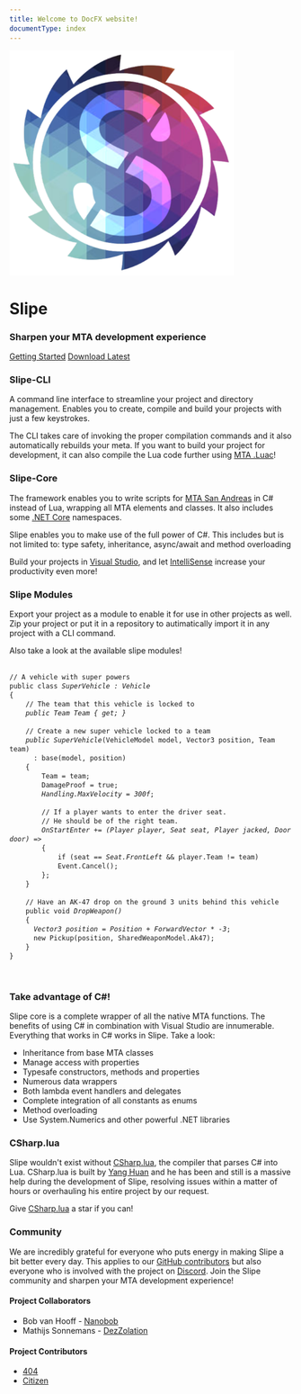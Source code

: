```yaml
---
title: Welcome to DocFX website!
documentType: index
---
```

<div class="hero">
  <div class="wrap">
    <div class="col-lg-offset-2 col-lg-4 col-sm-offset-1 col-sm-4 col-xs-12">
      <img class="hero-image" src="images/logo_large.png">
    </div>
    <div class="media-icons col-lg-4 col-sm-6 col-xs-12">
        <a href="https://github.com/mta-slipe" target="_blank"><i class="fab fa-github"></i></a>
        <a href="http://discord.gg/T4gkRFV" target="_blank"><i class="fab fa-discord"></i></a>
        <a href="https://trello.com/b/EK50dT1g/slipe" target="_blank"><i class="fab fa-trello"></i></a>
    </div>
    <div class="col-lg-4 col-sm-6 col-sm-12 col-xs-12">
      <h1 class="title main-title">Slipe</h1>
      <h3 class="title sub-title">Sharpen your MTA development experience</h3>
      <div class="buttons-unit">
          <a href="tutorial/gettingStarted.html" class="button b-1"><i class="glyphicon glyphicon-chevron-right"></i>Getting Started</a>
          <a href="https://github.com/mta-slipe/Slipe-CLI/releases" target="_blank" class="button b-2"><i class="glyphicon glyphicon-download-alt"></i>Download Latest</a>
      </div>
    </div>
  </div>
</div>

<div class="container">
  <div class="wrap row main-info">
      <div class="col-md-4 col-md-offset-0 col-xs-offset-1 col-xs-10">
        <h3>Slipe-CLI</h3>
        <p>
          A command line interface to streamline your project and directory management. Enables you to create, compile and build your projects with just a few keystrokes.
        </p>
        <p>
          The CLI takes care of invoking the proper compilation commands and it also automatically rebuilds your meta. If you want to build your project for development, it can also compile the Lua code further using <a href="https://luac.mtasa.com/" target="_blank">MTA .Luac</a>!
        </p>
      </div>
      <div class="col-md-4 col-md-offset-0 col-xs-offset-1 col-xs-10">
        <h3>Slipe-Core</h3>
        <p>
          The framework enables you to write scripts for <a href="https://mtasa.com/" target="_blank">MTA San Andreas</a> in C# instead of Lua, wrapping all MTA elements and classes. It also includes some <a href="https://dotnet.microsoft.com/" target="_blank">.NET Core</a> namespaces.
        </p>
        <p>
          Slipe enables you to make use of the full power of C#. This includes but is not limited to: type safety, inheritance, async/await and method overloading
        </p>
        <p>
          Build your projects in <a href="https://visualstudio.microsoft.com/" target="_blank">Visual Studio</a>, and let <a href="https://visualstudio.microsoft.com/services/intellicode/" target="_blank">IntelliSense</a> increase your productivity even more!
        </p>
      </div>
      <div class="col-md-4 col-md-offset-0 col-xs-offset-1 col-xs-10">
        <h3>Slipe Modules</h3>
        <p>
          Export your project as a module to enable it for use in other projects as well. Zip your project or put it in a repository to autimatically import it in any project with a CLI command.
        </p>
        <p>
          Also take a look at the available slipe modules!
        </p>
      </div>
  </div>
</div>

<section class="example-section">
  <div class="container">
    <div class="example-block-container">
        <div class="row">
          <div class="col-md-8">
            <pre>
            <code class="lang-csharp">
// A vehicle with super powers
public class <i id="e1" onmouseenter="document.getElementById('i1').className = 'forceHover';" onmouseleave="document.getElementById('i1').className = '';">SuperVehicle : Vehicle</i>
{
    // The team that this vehicle is locked to
    <i id="e2" onmouseenter="document.getElementById('i2').className = 'forceHover';" onmouseleave="document.getElementById('i2').className = '';">public <span class="hljs-title">Team</span> Team { get; }</i>
    <span></span>
    // Create a new super vehicle locked to a team
    <i id="e3" onmouseenter="document.getElementById('i3').className = 'forceHover';" onmouseleave="document.getElementById('i3').className = '';">public SuperVehicle</i>(<span class="hljs-title">VehicleModel</span> <span class="hljs-variable">model</span>, <span class="hljs-struct">Vector3</span> <span class="hljs-variable">position</span>, <span class="hljs-title">Team</span> <span class="hljs-variable">team</span>) 
      : base(<span class="hljs-variable">model</span>, <span class="hljs-variable">position</span>)
    {
        Team = <span class="hljs-variable">team</span>;
        DamageProof = true;
        <i id="e4" onmouseenter="document.getElementById('i4').className = 'forceHover';" onmouseleave="document.getElementById('i4').className = '';">Handling.MaxVelocity = <span class="hljs-number">300f</span></i>;
        <span></span>
        // If a player wants to enter the driver seat. 
        // He should be of the right team.
        <i id="e5" onmouseenter="document.getElementById('i5').className = 'forceHover';" onmouseleave="document.getElementById('i5').className = '';">OnStartEnter += (<span class="hljs-title">Player</span> <span class="hljs-variable">player</span>, <span class="hljs-enum">Seat</span> <span class="hljs-variable">seat</span>, <span class="hljs-title">Player</span> <span class="hljs-variable">jacked</span>, <span class="hljs-enum">Door</span> <span class="hljs-variable">door</span>) =></i>
        {
            if (<span class="hljs-variable">seat</span> == <i id="e6" onmouseenter="document.getElementById('i6').className = 'forceHover';" onmouseleave="document.getElementById('i6').className = '';"><span class="hljs-enum">Seat</span>.FrontLeft</i> && <span class="hljs-variable">player</span>.Team != <span class="hljs-variable">team</span>)
            <span class="hljs-title">Event</span>.<span class="hljs-method">Cancel</span>();
        };
    }
    <span></span>
    // Have an AK-47 drop on the ground 3 units behind this vehicle
    public void <i id="e7" onmouseenter="document.getElementById('i7').className = 'forceHover';" onmouseleave="document.getElementById('i7').className = '';"><span class="hljs-method">DropWeapon</span>()</i>
    {
      <i id="e8" onmouseenter="document.getElementById('i8').className = 'forceHover';" onmouseleave="document.getElementById('i8').className = '';"><span class="hljs-struct">Vector3</span> <span class="hljs-variable">position</span> = Position <span class="hljs-method">+</span> ForwardVector <span class="hljs-method">*</span> <span class="hljs-number">-3</span></i>;
      new <span class="hljs-title">Pickup</span>(<span class="hljs-variable">position</span>, <span class="hljs-title">SharedWeaponModel</span>.Ak47);
    }
}
              </code>
            </pre>
          </div>
          <div class="col-md-4">
            <h3>Take advantage of C#!</h3>
            <p class="side-info">Slipe core is a complete wrapper of all the native MTA functions. The benefits of using C# in combination with Visual Studio are innumerable. Everything that works in C# works in Slipe. Take a look:</p>
            <ul class="side-info">
              <li id="i1" onmouseenter="document.getElementById('e1').className = 'forceHover';" onmouseleave="document.getElementById('e1').className = '';">Inheritance from base MTA classes</li>
              <li id="i2" onmouseenter="document.getElementById('e2').className = 'forceHover';" onmouseleave="document.getElementById('e2').className = '';">Manage access with properties</li>
              <li id="i3" onmouseenter="document.getElementById('e3').className = 'forceHover';" onmouseleave="document.getElementById('e3').className = '';">Typesafe constructors, methods and properties</li>
              <li id="i4" onmouseenter="document.getElementById('e4').className = 'forceHover';" onmouseleave="document.getElementById('e4').className = '';">Numerous data wrappers</li>
              <li id="i5" onmouseenter="document.getElementById('e5').className = 'forceHover';" onmouseleave="document.getElementById('e5').className = '';">Both lambda event handlers and delegates</li>
              <li id="i6" onmouseenter="document.getElementById('e6').className = 'forceHover';" onmouseleave="document.getElementById('e6').className = '';">Complete integration of all constants as enums</li>
              <li id="i7" onmouseenter="document.getElementById('e7').className = 'forceHover';" onmouseleave="document.getElementById('e7').className = '';">Method overloading</li>
              <li id="i8" onmouseenter="document.getElementById('e8').className = 'forceHover';" onmouseleave="document.getElementById('e8').className = '';">Use System.Numerics and other powerful .NET libraries</li>
            </ul>
          </div>
        </div>
    </div>
  </div>
</section>

<section class="section-contributions">
  <div class="container">
    <div class="col-md-4">
      <h3>CSharp.lua</h3>
      <p>
        Slipe wouldn't exist without <a href="https://github.com/yanghuan/CSharp.lua" target="_blank">CSharp.lua</a>, the compiler that parses C# into Lua. CSharp.lua is built by <a href="https://github.com/yanghuan" target="_blank">Yang Huan</a> and he has been and still is a massive help during the development of Slipe, resolving issues within a matter of hours or overhauling his entire project by our request.
      </p>
      <p>
        Give <a href="https://github.com/yanghuan/CSharp.lua" target="_blank">CSharp.lua</a> a star if you can!
      </p>
    </div>
    <div class="col-md-8">
      <h3>Community</h3>
      <p>
        We are incredibly grateful for everyone who puts energy in making Slipe a bit better every day. This applies to our <a href="https://github.com/mta-slipe/Slipe-Core/graphs/contributors">GitHub contributors</a> but also everyone who is involved with the project on <a href="http://discord.gg/T4gkRFV" target="_blank">Discord</a>. Join the Slipe community and sharpen your MTA development experience!
      </p>
      <div class="col-sm-6 col-xs-12">
        <h4>Project Collaborators</h4>
          <ul>
            <li>Bob van Hooff - <a href="https://github.com/NanoBob" target="_blank">Nanobob</a></li>
            <li>Mathijs Sonnemans - <a href="https://github.com/DezZolation" target="_blank">DezZolation</a></li>
          </ul>
        <h4>Project Contributors</h4>
        <ul>
          <li><a href="https://github.com/4O4" target="_blank">404</a></li>
          <li><a href="https://github.com/Citizen01" target="_blank">Citizen</a></li>
        </ul>
      </div>
      <div class="col-sm-6 col-xs-12">
          <a href="https://github.com/mta-slipe" target="_blank"><i class="fab fa-github"></i></a>
          <a href="http://discord.gg/T4gkRFV" target="_blank"><i class="fab fa-discord"></i></a>
          <a href="https://trello.com/b/EK50dT1g/slipe" target="_blank"><i class="fab fa-trello"></i></a>
      </div>
    </div>
  </div>
</section>
<style type="text/css">
  footer{
    position: relative;
  }
</style>